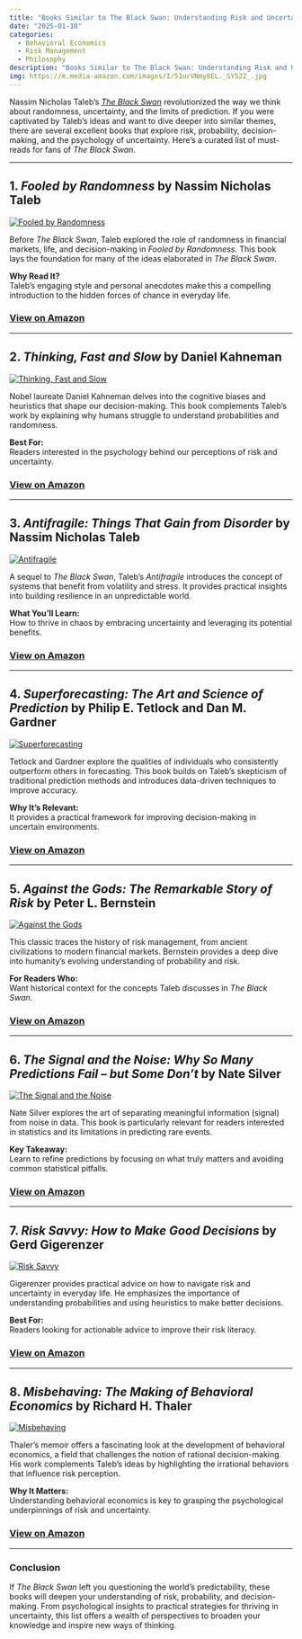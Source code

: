 ```yaml
---
title: "Books Similar to The Black Swan: Understanding Risk and Uncertainty"
date: "2025-01-18"
categories:
  - Behavioral Economics
  - Risk Management
  - Philosophy
description: "Books Similar to The Black Swan: Understanding Risk and Uncertainty"
img: https://m.media-amazon.com/images/I/51urVNmy8EL._SY522_.jpg
---
```


Nassim Nicholas Taleb’s [*The Black Swan*](/book/9780812973815) revolutionized the way we think about randomness, uncertainty, and the limits of prediction. If you were captivated by Taleb’s ideas and want to dive deeper into similar themes, there are several excellent books that explore risk, probability, decision-making, and the psychology of uncertainty. Here’s a curated list of must-reads for fans of *The Black Swan*.

---

## **1. *Fooled by Randomness* by Nassim Nicholas Taleb**
[![Fooled by Randomness](https://m.media-amazon.com/images/I/51urVNmy8EL._SY522_.jpg)](https://amzn.to/42gx7Xf)

Before *The Black Swan*, Taleb explored the role of randomness in financial markets, life, and decision-making in *Fooled by Randomness*. This book lays the foundation for many of the ideas elaborated in *The Black Swan*.

**Why Read It?**  
Taleb’s engaging style and personal anecdotes make this a compelling introduction to the hidden forces of chance in everyday life.


### [View on Amazon](https://amzn.to/42gx7Xf)


---

## **2. *Thinking, Fast and Slow* by Daniel Kahneman**
[![Thinking, Fast and Slow](https://m.media-amazon.com/images/I/61fdrEuPJwL._SY522_.jpg)](https://amzn.to/3Cczi3q)

Nobel laureate Daniel Kahneman delves into the cognitive biases and heuristics that shape our decision-making. This book complements Taleb’s work by explaining why humans struggle to understand probabilities and randomness.

**Best For:**  
Readers interested in the psychology behind our perceptions of risk and uncertainty.


### [View on Amazon](https://amzn.to/3Cczi3q)

---

## **3. *Antifragile: Things That Gain from Disorder* by Nassim Nicholas Taleb**
[![Antifragile](https://m.media-amazon.com/images/I/41HY51DngNL._SY445_SX342_PQ1_.jpg)](https://amzn.to/4hmg36w)

A sequel to *The Black Swan*, Taleb’s *Antifragile* introduces the concept of systems that benefit from volatility and stress. It provides practical insights into building resilience in an unpredictable world.

**What You’ll Learn:**  
How to thrive in chaos by embracing uncertainty and leveraging its potential benefits.

### [View on Amazon](https://amzn.to/4hmg36w)

---

## **4. *Superforecasting: The Art and Science of Prediction* by Philip E. Tetlock and Dan M. Gardner**
[![Superforecasting](https://m.media-amazon.com/images/I/71bDrBXgvYL._SY522_.jpg)](https://amzn.to/42joLxS)

Tetlock and Gardner explore the qualities of individuals who consistently outperform others in forecasting. This book builds on Taleb’s skepticism of traditional prediction methods and introduces data-driven techniques to improve accuracy.

**Why It’s Relevant:**  
It provides a practical framework for improving decision-making in uncertain environments.

### [View on Amazon](https://amzn.to/42joLxS)

---

## **5. *Against the Gods: The Remarkable Story of Risk* by Peter L. Bernstein**
[![Against the Gods](https://m.media-amazon.com/images/I/51Klcn84FyL._SY445_SX342_PQ1_.jpg)](https://amzn.to/4jxYKkO)

This classic traces the history of risk management, from ancient civilizations to modern financial markets. Bernstein provides a deep dive into humanity’s evolving understanding of probability and risk.

**For Readers Who:**  
Want historical context for the concepts Taleb discusses in *The Black Swan*.

### [View on Amazon](https://amzn.to/4jxYKkO)

---

## **6. *The Signal and the Noise: Why So Many Predictions Fail – but Some Don’t* by Nate Silver**
[![The Signal and the Noise](https://m.media-amazon.com/images/I/51cvJQewtuL._SY445_SX342_PQ1_.jpg)](https://amzn.to/42luXFU)

Nate Silver explores the art of separating meaningful information (signal) from noise in data. This book is particularly relevant for readers interested in statistics and its limitations in predicting rare events.

**Key Takeaway:**  
Learn to refine predictions by focusing on what truly matters and avoiding common statistical pitfalls.

### [View on Amazon](https://amzn.to/42luXFU)

---

## **7. *Risk Savvy: How to Make Good Decisions* by Gerd Gigerenzer**
[![Risk Savvy](https://m.media-amazon.com/images/I/41R0jCPqsLL._SY445_SX342_PQ1_.jpg)](https://amzn.to/4jnQcwM)

Gigerenzer provides practical advice on how to navigate risk and uncertainty in everyday life. He emphasizes the importance of understanding probabilities and using heuristics to make better decisions.

**Best For:**  
Readers looking for actionable advice to improve their risk literacy.

### [View on Amazon](https://amzn.to/4jnQcwM)

---

## **8. *Misbehaving: The Making of Behavioral Economics* by Richard H. Thaler**
[![Misbehaving](https://m.media-amazon.com/images/I/61i0xvfc6fL._SY522_.jpg)](https://amzn.to/4hnaPHq)

Thaler’s memoir offers a fascinating look at the development of behavioral economics, a field that challenges the notion of rational decision-making. His work complements Taleb’s ideas by highlighting the irrational behaviors that influence risk perception.

**Why It Matters:**  
Understanding behavioral economics is key to grasping the psychological underpinnings of risk and uncertainty.

### [View on Amazon](https://amzn.to/4hnaPHq)

---

### **Conclusion**

If *The Black Swan* left you questioning the world’s predictability, these books will deepen your understanding of risk, probability, and decision-making. From psychological insights to practical strategies for thriving in uncertainty, this list offers a wealth of perspectives to broaden your knowledge and inspire new ways of thinking.
